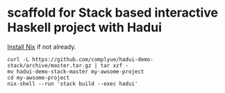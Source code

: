 # scaffold for Stack based interactive Haskell project with Hadui

[Install Nix](https://github.com/complyue/hadui/wiki/InstallNix) if not
already.

```shell
curl -L https://github.com/complyue/hadui-demo-stack/archive/master.tar.gz | tar xzf -
mv hadui-demo-stack-master my-awsome-project
cd my-awsome-project
nix-shell --run 'stack build --exec hadui'
```
